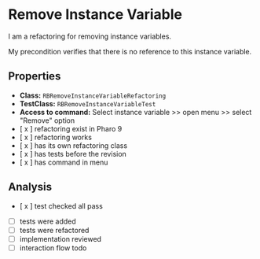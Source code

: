# Remove Instance Variable

I am a refactoring for removing instance variables.

My precondition verifies that there is no reference to this instance  variable.

## Properties

- **Class:** ```RBRemoveInstanceVariableRefactoring```
- **TestClass:** ```RBRemoveInstanceVariableTest```
- **Access to command:** Select instance variable >> open menu >> select "Remove" option
- [ x ] refactoring exist in Pharo 9
- [ x ] refactoring works 
- [ x ] has its own refactoring class  
- [ x ] has tests before the revision
- [ x ] has command in menu

## Analysis

- [ x ] test checked all pass
- [  ] tests were added
- [  ] tests were refactored
- [ ] implementation reviewed
- [ ] interaction flow todo
